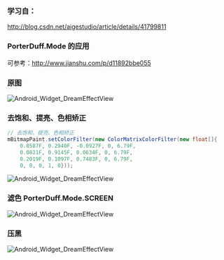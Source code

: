 
### 学习自：

http://blog.csdn.net/aigestudio/article/details/41799811

### PorterDuff.Mode 的应用

可参考：http://www.jianshu.com/p/d11892bbe055




### 原图
![Android_Widget_DreamEffectView](./image/001.png)

### 去饱和、提亮、色相矫正

```java
// 去饱和、提亮、色相矫正
mBitmapPaint.setColorFilter(new ColorMatrixColorFilter(new float[]{
    0.8587F, 0.2940F, -0.0927F, 0, 6.79F,
    0.0821F, 0.9145F, 0.0634F, 0, 6.79F,
    0.2019F, 0.1097F, 0.7483F, 0, 6.79F,
    0, 0, 0, 1, 0}));
```

![Android_Widget_DreamEffectView](./image/002.png)

### 滤色 PorterDuff.Mode.SCREEN

![Android_Widget_DreamEffectView](./image/003.png)

### 压黑

![Android_Widget_DreamEffectView](./image/004.png)